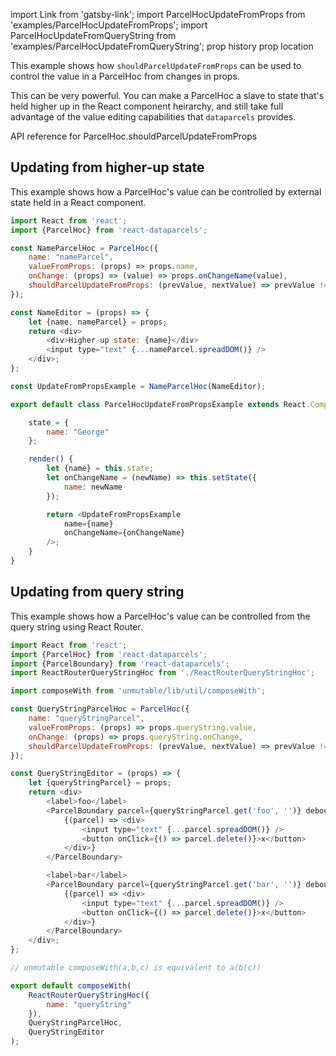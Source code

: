 import Link from 'gatsby-link';
import ParcelHocUpdateFromProps from 'examples/ParcelHocUpdateFromProps';
import ParcelHocUpdateFromQueryString from 'examples/ParcelHocUpdateFromQueryString';
prop history
prop location

This example shows how `shouldParcelUpdateFromProps` can be used to control the value in a ParcelHoc from changes in props.

This can be very powerful. You can make a ParcelHoc a slave to state that's held higher up in the React component heirarchy, and still take full advantage of the value editing capabilities that `dataparcels` provides.

<Link to="/api/ParcelHoc#shouldParcelUpdateFromProps">API reference for ParcelHoc.shouldParcelUpdateFromProps</Link>

## Updating from higher-up state

This example shows how a ParcelHoc's value can be controlled by external state held in a React component.

<ParcelHocUpdateFromProps />

```js
import React from 'react';
import {ParcelHoc} from 'react-dataparcels';

const NameParcelHoc = ParcelHoc({
    name: "nameParcel",
    valueFromProps: (props) => props.name,
    onChange: (props) => (value) => props.onChangeName(value),
    shouldParcelUpdateFromProps: (prevValue, nextValue) => prevValue !== nextValue
});

const NameEditor = (props) => {
    let {name, nameParcel} = props;
    return <div>
        <div>Higher-up state: {name}</div>
        <input type="text" {...nameParcel.spreadDOM()} />
    </div>;
};

const UpdateFromPropsExample = NameParcelHoc(NameEditor);

export default class ParcelHocUpdateFromPropsExample extends React.Component {

    state = {
        name: "George"
    };

    render() {
        let {name} = this.state;
        let onChangeName = (newName) => this.setState({
            name: newName
        });

        return <UpdateFromPropsExample
            name={name}
            onChangeName={onChangeName}
        />;
    }
}

```

## Updating from query string

This example shows how a ParcelHoc's value can be controlled from the query string using React Router.

<ParcelHocUpdateFromQueryString history={history} location={location} />

```js
import React from 'react';
import {ParcelHoc} from 'react-dataparcels';
import {ParcelBoundary} from 'react-dataparcels';
import ReactRouterQueryStringHoc from './ReactRouterQueryStringHoc';

import composeWith from 'unmutable/lib/util/composeWith';

const QueryStringParcelHoc = ParcelHoc({
    name: "queryStringParcel",
    valueFromProps: (props) => props.queryString.value,
    onChange: (props) => props.queryString.onChange,
    shouldParcelUpdateFromProps: (prevValue, nextValue) => prevValue !== nextValue
});

const QueryStringEditor = (props) => {
    let {queryStringParcel} = props;
    return <div>
        <label>foo</label>
        <ParcelBoundary parcel={queryStringParcel.get('foo', '')} debounce={200}>
            {(parcel) => <div>
                <input type="text" {...parcel.spreadDOM()} />
                <button onClick={() => parcel.delete()}>x</button>
            </div>}
        </ParcelBoundary>

        <label>bar</label>
        <ParcelBoundary parcel={queryStringParcel.get('bar', '')} debounce={200}>
            {(parcel) => <div>
                <input type="text" {...parcel.spreadDOM()} />
                <button onClick={() => parcel.delete()}>x</button>
            </div>}
        </ParcelBoundary>
    </div>;
};

// unmutable composeWith(a,b,c) is equivalent to a(b(c))

export default composeWith(
    ReactRouterQueryStringHoc({
        name: "queryString"
    }),
    QueryStringParcelHoc,
    QueryStringEditor
);

```

